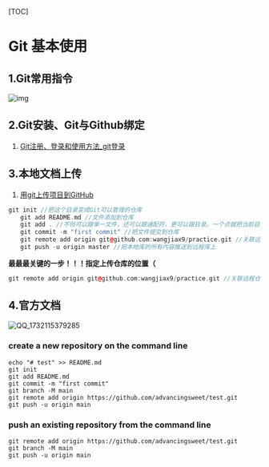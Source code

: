 [TOC]

# Git 基本使用



## 1.Git常用指令

![img](https://img-blog.csdnimg.cn/direct/fe1269fd0e6149a0adfabf784050b0f6.png)



## 2.Git安装、Git与Github绑定

1. [Git注册、登录和使用方法_git登录](https://blog.csdn.net/2401_87288638/article/details/142436425?spm=1001.2101.3001.6650.3&utm_medium=distribute.pc_relevant.none-task-blog-2~default~YuanLiJiHua~Position-3-142436425-blog-90055273.235^v43^control&depth_1-utm_source=distribute.pc_relevant.none-task-blog-2~default~YuanLiJiHua~Position-3-142436425-blog-90055273.235^v43^control&utm_relevant_index=6)



## 3.本地文档上传

1. [用git上传项目到GitHub](https://zhuanlan.zhihu.com/p/193140870)

```C++ 
git init //把这个目录变成Git可以管理的仓库
　　git add README.md //文件添加到仓库
　　git add . //不但可以跟单一文件，还可以跟通配符，更可以跟目录。一个点就把当前目录下所有未追踪的文件全部add了 
　　git commit -m "first commit" //把文件提交到仓库
　　git remote add origin git@github.com:wangjiax9/practice.git //关联远程仓库
　　git push -u origin master //把本地库的所有内容推送到远程库上
```



**最最最关键的一步！！！指定上传仓库的位置（**

```C++
git remote add origin git@github.com:wangjiax9/practice.git //关联远程仓库
```





## 4.官方文档

![QQ_1732115379285](C:/Users/HONGWE~1/AppData/Local/Temp/QQ_1732115379285.png)

### create a new repository on the command line

```
echo "# test" >> README.md
git init
git add README.md
git commit -m "first commit"
git branch -M main
git remote add origin https://github.com/advancingsweet/test.git
git push -u origin main
```



### push an existing repository from the command line

```
git remote add origin https://github.com/advancingsweet/test.git
git branch -M main
git push -u origin main
```

